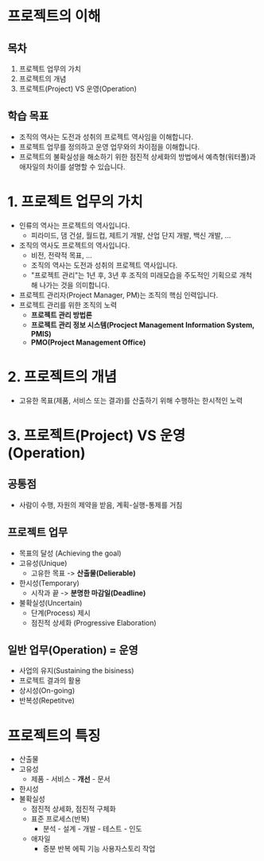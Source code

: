 # 프로젝트의 이해
## 목차
1. 프로젝트 업무의 가치
2. 프로젝트의 개념
3. 프로젝트(Project) VS 운영(Operation)
## 학습 목표
* 조직의 역사는 도전과 성취의 프로젝트 역사임을 이해합니다.
* 프로젝트 업무를 정의하고 운영 업무와의 차이점을 이해합니다.
* 프로젝트의 불확실성을 해소하기 위한 점진적 상세화의 방법에서 예측형(워터폴)과 애자일의 차이를 설명할 수 있습니다.

# 1. 프로젝트 업무의 가치
* 인류의 역사는 프로젝트의 역사입니다.
  * 피라미드, 댐 건설, 월드컵, 제트기 개발, 산업 단지 개발, 백신 개발, ...
* 조직의 역사도 프로젝트의 역사입니다.
  * 비전, 전략적 목표, ...
  * 조직의 역사는 도전과 성취의 프로젝트 역사입니다.
  * "프로젝트 관리"는 1년 후, 3년 후 조직의 미래모습을 주도적인 기획으로 개척해 나가는 것을 의미합니다.
* 프로젝트 관리자(Project Manager, PM)는 조직의 핵심 인력입니다.
* 프로젝트 관리를 위한 조직의 노력
  * **프로젝트 관리 방법론**
  * **프로젝트 관리 정보 시스템(Procject Management Information System, PMIS)**
  * **PMO(Project Management Office)**

# 2. 프로젝트의 개념
* 고유한 목표(제품, 서비스 또는 결과)를 산출하기 위해 수행하는 한시적인 노력

# 3. 프로젝트(Project) VS 운영(Operation)
## 공통점
* 사람이 수행, 자원의 제약을 받음, 계획-실행-통제를 거침
## 프로젝트 업무
* 목표의 달성 (Achieving the goal)
* 고유성(Unique)
  * 고유한 목표 -> **산출물(Delierable)**
* 한시성(Temporary)
  * 시작과 끝 -> **분명한 마감일(Deadline)**
* 불확실성(Uncertain)
  * 단계(Process) 제시
  * 점진적 상세화 (Progressive Elaboration)
## 일반 업무(Operation) = 운영
* 사업의 유지(Sustaining the bisiness)
* 프로젝트 결과의 활용
* 상시성(On-going)
* 반복성(Repetitve)

# 프로젝트의 특징
* 산출물
* 고유성
  * 제품 - 서비스 - **개선** - 문서
* 한시성
* 불확실성
  * 점진적 상세화, 점진적 구체화
  * 표준 프로세스(반복)
    * 분석 - 설계 - 개발 - 테스트 - 인도
  * 애자일
    * 증분 반복 에픽 기능 사용자스토리 작업